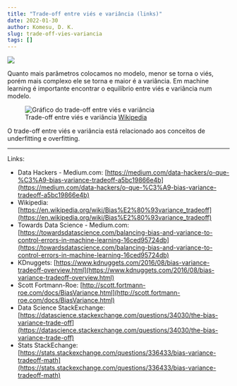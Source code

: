 ```yaml
---
title: "Trade-off entre viés e variância (links)"
date: 2022-01-30
author: Komesu, D. K.
slug: trade-off-vies-variancia
tags: []
---
```


![](https://images2.imgbox.com/de/78/0qO1L89P_o.png)

Quanto mais parâmetros colocamos no modelo, menor se torna o viés, porém mais complexo ele se torna e maior é a variância. Em machine learning é importante encontrar o equilíbrio entre viés e variância num modelo.

<!--more-->

<figure class="size-full">
    <img src="https://images2.imgbox.com/24/01/kBknKFe3_o.png" alt="Gráfico do trade-off entre viés e variância"/>
    <figcaption>Trade-off entre viés e variância <a href="https://en.wikipedia.org/wiki/Bias%E2%80%93variance_tradeoff#/media/File:Bias_and_variance_contributing_to_total_error.svg">Wikipedia</a></figcaption>
</figure>

O trade-off entre viés e variância está relacionado aos conceitos de underfitting e overfitting.

---

Links:

- Data Hackers - Medium.com: [https://medium.com/data-hackers/o-que-%C3%A9-bias-variance-tradeoff-a5bc19866e4b](https://medium.com/data-hackers/o-que-%C3%A9-bias-variance-tradeoff-a5bc19866e4b)
- Wikipedia: [https://en.wikipedia.org/wiki/Bias%E2%80%93variance_tradeoff](https://en.wikipedia.org/wiki/Bias%E2%80%93variance_tradeoff)
- Towards Data Science - Medium.com: [https://towardsdatascience.com/balancing-bias-and-variance-to-control-errors-in-machine-learning-16ced95724db](https://towardsdatascience.com/balancing-bias-and-variance-to-control-errors-in-machine-learning-16ced95724db)
- KDnuggets: [https://www.kdnuggets.com/2016/08/bias-variance-tradeoff-overview.html](https://www.kdnuggets.com/2016/08/bias-variance-tradeoff-overview.html)
- Scott Fortmann-Roe: [http://scott.fortmann-roe.com/docs/BiasVariance.html](http://scott.fortmann-roe.com/docs/BiasVariance.html)
- Data Science StackExchange: [https://datascience.stackexchange.com/questions/34030/the-bias-variance-trade-off](https://datascience.stackexchange.com/questions/34030/the-bias-variance-trade-off)
- Stats StackEchange: [https://stats.stackexchange.com/questions/336433/bias-variance-tradeoff-math](https://stats.stackexchange.com/questions/336433/bias-variance-tradeoff-math)
